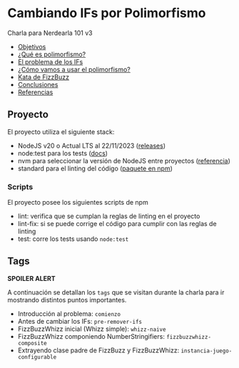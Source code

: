 # Cambiando IFs por Polimorfismo

Charla para Nerdearla 101 v3

- [Objetivos](./docs/01_objetivos.md)
- [¿Qué es polimorfismo?](./docs/02_polimorfismo.md)
- [El problema de los IFs](./docs/03_IFs.md)
- [¿Cómo vamos a usar el polimorfismo?](./docs/04_usando_polimorfismo.md)
- [Kata de FizzBuzz](./docs/05_kata.md)
- [Conclusiones](./docs/06_conclusiones.md)
- [Referencias](./docs/07_referencias.md)

## Proyecto

El proyecto utiliza el siguiente stack:

- NodeJS v20 o Actual LTS al 22/11/2023 ([releases](https://nodejs.org/en/about/previous-releases)) 
- node:test para los tests ([docs](https://nodejs.org/docs/latest-v20.x/api/test.html))
- nvm para seleccionar la versión de NodeJS entre proyectos ([referencia](https://github.com/nvm-sh/nvm#calling-nvm-use-automatically-in-a-directory-with-a-nvmrc-file))
- standard para el linting del código ([paquete en npm](https://www.npmjs.com/package/standard))

### Scripts

El proyecto posee los siguientes scripts de npm

- lint: verifica que se cumplan la reglas de linting en el proyecto
- lint-fix: si se puede corrige el código para cumplir con las reglas de linting
- test: corre los tests usando `node:test`

## Tags 

**SPOILER ALERT** 

A continuación se detallan los `tags` que se visitan durante la charla para ir mostrando distintos puntos importantes.

- Introducción al problema: `comienzo` 
- Antes de cambiar los IFs: `pre-remover-ifs`
- FizzBuzzWhizz inicial (Whizz simple): `whizz-naive`
- FizzBuzzWhizz componiendo NumberStringifiers: `fizzbuzzwhizz-composite`
- Extrayendo clase padre de FizzBuzz y FizzBuzzWhizz: `instancia-juego-configurable`
